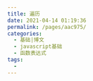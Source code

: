 ```yaml
---
title: 遍历
date: 2021-04-14 01:19:36
permalink: /pages/aac975/
categories:
  - 基础|博文
  - javascript基础
  - 函数表达式
tags:
  -
---
```


